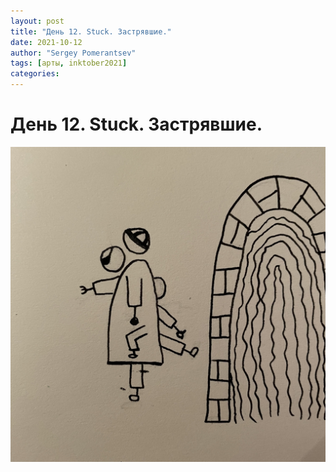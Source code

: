 ```yaml
---
layout: post
title: "День 12. Stuck. Застрявшие."
date: 2021-10-12
author: "Sergey Pomerantsev"
tags: [арты, inktober2021]
categories:
---
```


# День 12. Stuck. Застрявшие.

![](/assets/images/inktober21-12.jpg)
